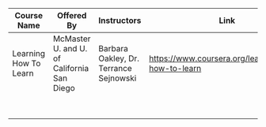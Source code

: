 | Course Name           | Offered By                                 | Instructors                            | Link                                                 | Personal Coverage | hand_note name | Personal Rating |
| --------------------- | ------------------------------------------ | -------------------------------------- | ---------------------------------------------------- | ----------------- | -------------- | :-------------: |
| Learning How To Learn | McMaster U. and U. of California San Diego | Barbara Oakley, Dr. Terrance Sejnowski | https://www.coursera.org/learn/learning-how-to-learn | Week 1            | learn_how      |        5        |
|                       |                                            |                                        |                                                      |                   |                |                 |
|                       |                                            |                                        |                                                      |                   |                |                 |
|                       |                                            |                                        |                                                      |                   |                |                 |
|                       |                                            |                                        |                                                      |                   |                |                 |
|                       |                                            |                                        |                                                      |                   |                |                 |
|                       |                                            |                                        |                                                      |                   |                |                 |
|                       |                                            |                                        |                                                      |                   |                |                 |
|                       |                                            |                                        |                                                      |                   |                |                 |

